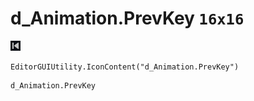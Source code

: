 # d_Animation.PrevKey `16x16`
<img src="/img/d_Animation.PrevKey.png" width=16 height=16>

``` CSharp
EditorGUIUtility.IconContent("d_Animation.PrevKey")
```
```
d_Animation.PrevKey
```
